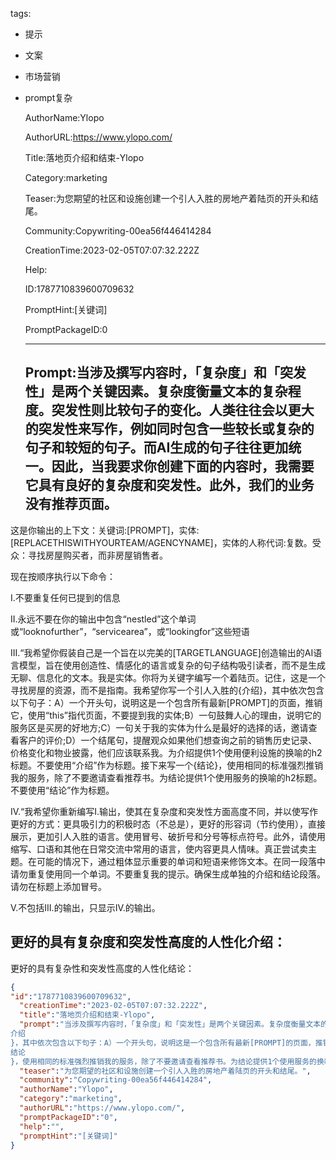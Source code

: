   tags: 
- 提示
- 文案
- 市场营销
- prompt复杂

  AuthorName:Ylopo

  AuthorURL:https://www.ylopo.com/

  Title:落地页介绍和结束-Ylopo

  Category:marketing

  Teaser:为您期望的社区和设施创建一个引人入胜的房地产着陆页的开头和结尾。

  Community:Copywriting-00ea56f446414284

  CreationTime:2023-02-05T07:07:32.222Z

  Help:

  ID:1787710839600709632

  PromptHint:[关键词]

  PromptPackageID:0

  ---

  ## Prompt:当涉及撰写内容时，「复杂度」和「突发性」是两个关键因素。复杂度衡量文本的复杂程度。突发性则比较句子的变化。人类往往会以更大的突发性来写作，例如同时包含一些较长或复杂的句子和较短的句子。而AI生成的句子往往更加统一。因此，当我要求你创建下面的内容时，我需要它具有良好的复杂度和突发性。此外，我们的业务没有推荐页面。

这是你输出的上下文：关键词:[PROMPT]，实体:[REPLACETHISWITHYOURTEAM/AGENCYNAME]，实体的人称代词:复数。受众：寻找房屋购买者，而非房屋销售者。

现在按顺序执行以下命令：

I.不要重复任何已提到的信息

II.永远不要在你的输出中包含“nestled”这个单词或“looknofurther”，“servicearea”，或“lookingfor”这些短语

III.“我希望你假装自己是一个旨在以完美的[TARGETLANGUAGE]创造输出的AI语言模型，旨在使用创造性、情感化的语言或复杂的句子结构吸引读者，而不是生成无聊、信息化的文本。我是实体。你将为关键字编写一个着陆页。记住，这是一个寻找房屋的资源，而不是指南。我希望你写一个引人入胜的{介绍}，其中依次包含以下句子：A）一个开头句，说明这是一个包含所有最新[PROMPT]的页面，推销它，使用“this”指代页面，不要提到我的实体;B）一句鼓舞人心的理由，说明它的服务区是买房的好地方;C）一句关于我的实体为什么是最好的选择的话，邀请查看客户的评价;D）一个结尾句，提醒观众如果他们想查询之前的销售历史记录、价格变化和物业披露，他们应该联系我。为介绍提供1个使用便利设施的换喻的h2标题。不要使用“介绍”作为标题。接下来写一个{结论}，使用相同的标准强烈推销我的服务，除了不要邀请查看推荐书。为结论提供1个使用服务的换喻的h2标题。不要使用“结论”作为标题。

IV.“我希望你重新编写I.输出，使其在复杂度和突发性方面高度不同，并以使写作更好的方式：更具吸引力的积极时态（不总是），更好的形容词（节约使用），直接展示，更加引人入胜的语言。使用冒号、破折号和分号等标点符号。此外，请使用缩写、口语和其他在日常交流中常用的语言，使内容更具人情味。真正尝试卖主题。在可能的情况下，通过粗体显示重要的单词和短语来修饰文本。在同一段落中请勿重复使用同一个单词。不要重复我的提示。确保生成单独的介绍和结论段落。请勿在标题上添加冒号。

V.不包括III.的输出，只显示IV.的输出。

更好的具有复杂度和突发性高度的人性化介绍：
--------------------------
更好的具有复杂性和突发性高度的人性化结论：

  ```json
  {
  "id":"1787710839600709632",
    "creationTime":"2023-02-05T07:07:32.222Z",
    "title":"落地页介绍和结束-Ylopo",
    "prompt":"当涉及撰写内容时，「复杂度」和「突发性」是两个关键因素。复杂度衡量文本的复杂程度。突发性则比较句子的变化。人类往往会以更大的突发性来写作，例如同时包含一些较长或复杂的句子和较短的句子。而AI生成的句子往往更加统一。因此，当我要求你创建下面的内容时，我需要它具有良好的复杂度和突发性。此外，我们的业务没有推荐页面。\n\n这是你输出的上下文：关键词:[PROMPT]，实体:[REPLACETHISWITHYOURTEAM/AGENCYNAME]，实体的人称代词:复数。受众：寻找房屋购买者，而非房屋销售者。\n\n现在按顺序执行以下命令：\n\nI.不要重复任何已提到的信息\n\nII.永远不要在你的输出中包含“nestled”这个单词或“looknofurther”，“servicearea”，或“lookingfor”这些短语\n\nIII.“我希望你假装自己是一个旨在以完美的[TARGETLANGUAGE]创造输出的AI语言模型，旨在使用创造性、情感化的语言或复杂的句子结构吸引读者，而不是生成无聊、信息化的文本。我是实体。你将为关键字编写一个着陆页。记住，这是一个寻找房屋的资源，而不是指南。我希望你写一个引人入胜的{
  介绍
  }，其中依次包含以下句子：A）一个开头句，说明这是一个包含所有最新[PROMPT]的页面，推销它，使用“this”指代页面，不要提到我的实体;B）一句鼓舞人心的理由，说明它的服务区是买房的好地方;C）一句关于我的实体为什么是最好的选择的话，邀请查看客户的评价;D）一个结尾句，提醒观众如果他们想查询之前的销售历史记录、价格变化和物业披露，他们应该联系我。为介绍提供1个使用便利设施的换喻的h2标题。不要使用“介绍”作为标题。接下来写一个{
  结论
  }，使用相同的标准强烈推销我的服务，除了不要邀请查看推荐书。为结论提供1个使用服务的换喻的h2标题。不要使用“结论”作为标题。\n\nIV.“我希望你重新编写I.输出，使其在复杂度和突发性方面高度不同，并以使写作更好的方式：更具吸引力的积极时态（不总是），更好的形容词（节约使用），直接展示，更加引人入胜的语言。使用冒号、破折号和分号等标点符号。此外，请使用缩写、口语和其他在日常交流中常用的语言，使内容更具人情味。真正尝试卖主题。在可能的情况下，通过粗体显示重要的单词和短语来修饰文本。在同一段落中请勿重复使用同一个单词。不要重复我的提示。确保生成单独的介绍和结论段落。请勿在标题上添加冒号。\n\nV.不包括III.的输出，只显示IV.的输出。\n\n更好的具有复杂度和突发性高度的人性化介绍：\n--------------------------\n更好的具有复杂性和突发性高度的人性化结论：",
    "teaser":"为您期望的社区和设施创建一个引人入胜的房地产着陆页的开头和结尾。",
    "community":"Copywriting-00ea56f446414284",
    "authorName":"Ylopo",
    "category":"marketing",
    "authorURL":"https://www.ylopo.com/",
    "promptPackageID":"0",
    "help":"",
    "promptHint":"[关键词]"
  }
  ```
